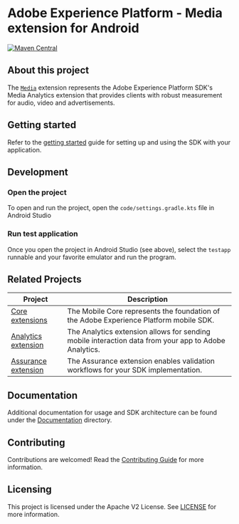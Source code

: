 # Adobe Experience Platform - Media extension for Android

[![Maven Central](https://img.shields.io/maven-central/v/com.adobe.marketing.mobile/media.svg?logo=android&logoColor=white&label=media)](https://mvnrepository.com/artifact/com.adobe.marketing.mobile/media)

## About this project

The [`Media`](https://developer.adobe.com/client-sdks/documentation/adobe-media-analytics) extension represents the Adobe Experience Platform SDK's Media Analytics extension that provides clients with robust measurement for audio, video and advertisements.

## Getting started

Refer to the [getting started](./Documentation/getting-started.md) guide for setting up and using the SDK with your application.


## Development

### Open the project

To open and run the project, open the `code/settings.gradle.kts` file in Android Studio

### Run test application

Once you open the project in Android Studio (see above), select the `testapp` runnable and your favorite emulator and run the program.

## Related Projects

| Project                                                                              | Description                                                                                          |
| ------------------------------------------------------------------------------------ | ---------------------------------------------------------------------------------------------------- |
| [Core extensions](https://github.com/adobe/aepsdk-core-android)                      | The Mobile Core represents the foundation of the Adobe Experience Platform mobile SDK.               |
| [Analytics extension](https://github.com/adobe/aepsdk-analytics-android)             | The Analytics extension allows for sending mobile interaction data from your app to Adobe Analytics. |
| [Assurance extension](https://github.com/adobe/aepsdk-assurance-android)             | The Assurance extension enables validation workflows for your SDK implementation.                    |

## Documentation

Additional documentation for usage and SDK architecture can be found under the [Documentation](Documentation) directory.

## Contributing

Contributions are welcomed! Read the [Contributing Guide](./.github/CONTRIBUTING.md) for more information.

## Licensing

This project is licensed under the Apache V2 License. See [LICENSE](LICENSE) for more information.
